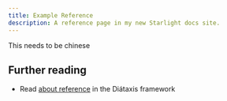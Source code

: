 ```yaml
---
title: Example Reference
description: A reference page in my new Starlight docs site.
---
```


This needs to be chinese

## Further reading

- Read [about reference](https://diataxis.fr/reference/) in the Diátaxis framework
